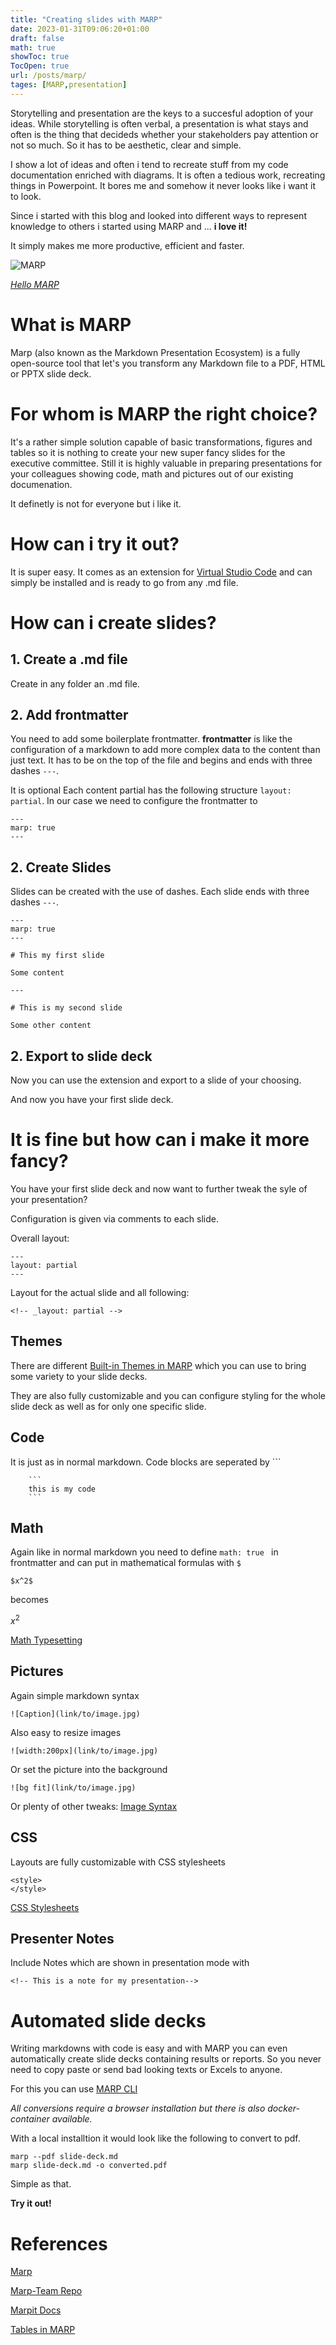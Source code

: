 ```yaml
---
title: "Creating slides with MARP"
date: 2023-01-31T09:06:20+01:00
draft: false
math: true
showToc: true
TocOpen: true
url: /posts/marp/
tages: [MARP,presentation]
---
```


Storytelling and presentation are the keys to a succesful adoption of your ideas.
While storytelling is often verbal, a presentation is what stays and often is the thing that decideds whether your stakeholders pay attention or not so much. So it has to be aesthetic, clear and simple.

I show a lot of ideas and often i tend to recreate stuff from my code documentation enriched with diagrams. It is often a tedious work, recreating things in Powerpoint. It bores me and somehow it never looks like i want it to look.

Since i started with this blog and looked into different ways to represent knowledge to others i started using MARP and ... **i love it!** 

It simply makes me more productive, efficient and faster.

![MARP](/posts/2023_01_31_marp/images/og-image.png)

*[Hello MARP](https://marp.app)*

# What is MARP

Marp (also known as the Markdown Presentation Ecosystem) is a fully open-source tool that let's you transform any Markdown file to a PDF, HTML or PPTX slide deck.

# For whom is MARP the right choice?

It's a rather simple solution capable of basic transformations, figures and tables so it is nothing to create your new super fancy slides for the executive committee. Still it is highly valuable in preparing presentations for your colleagues showing code, math and pictures out of our existing documenation.

It definetly is not for everyone but i like it.

# How can i try it out?

It is super easy. It comes as an extension for [Virtual Studio Code](https://code.visualstudio.com) and can simply be installed and is ready to go from any .md file.

# How can i create slides?
## 1. Create a .md file
Create in any folder an .md file.
## 2. Add frontmatter
You need to add some boilerplate frontmatter.
**frontmatter** is like the configuration of a markdown to add more complex data to the content than just text. It has to be on the top of the file and begins and ends with three dashes ```---```.

It is optional
Each content partial has the following structure ```layout: partial```.
In our case we need to configure the frontmatter to 

```
---
marp: true
---
```
## 2. Create Slides
Slides can be created with the use of dashes.
Each slide ends with three dashes ```---```.
```
---
marp: true
---

# This my first slide

Some content

---

# This is my second slide

Some other content

```

## 2. Export to slide deck

Now you can use the extension and export to a slide of your choosing.

And now you have your first slide deck.

# It is fine but how can i make it more fancy?
You have your first slide deck and now want to further tweak the syle of your presentation?

Configuration is given via comments to each slide.

Overall layout:
```
---
layout: partial
---
```

Layout for the actual slide and all following:
```
<!-- _layout: partial -->
```

## Themes

There are different [Built-in Themes in MARP](https://github.com/marp-team/marp-core/tree/main/themes) which you can use to bring some variety to your slide decks.

They are also fully customizable and you can configure styling for the whole slide deck as well as for only one specific slide.

## Code

It is just as in normal markdown. Code blocks are seperated by ```

```
    ```
    this is my code
    ```
```

## Math

Again like in normal markdown you need to define ```math: true ``` in frontmatter and can put in mathematical formulas with ```$```
```
$x^2$
```
becomes

$x^2$

[Math Typesetting](https://github.com/marp-team/marp-core#math-typesetting)

## Pictures

Again simple markdown syntax

```
![Caption](link/to/image.jpg)
```

Also easy to resize images
```
![width:200px](link/to/image.jpg)
```
Or set the picture into the background
```
![bg fit](link/to/image.jpg)
```
Or plenty of other tweaks: [Image Syntax](https://marpit.marp.app/image-syntax)


## CSS

Layouts are fully customizable with CSS stylesheets
```
<style>
</style>
```
[CSS Stylesheets](https://marpit.marp.app/theme-css)

## Presenter Notes

Include Notes which are shown in presentation mode with
```
<!-- This is a note for my presentation-->
```

# Automated slide decks

Writing markdowns with code is easy and with MARP you can even automatically create slide decks containing results or reports. So you never need to copy paste or send bad looking texts or Excels to anyone.

For this you can use [MARP CLI](https://github.com/marp-team/marp-cli)

*All conversions require a browser installation but there is also docker-container available.*

With a local installtion it would look like the following to convert to pdf.
```
marp --pdf slide-deck.md
marp slide-deck.md -o converted.pdf
```
Simple as that.

**Try it out!**

# References

[Marp](https://github.com/marp-team/marp)

[Marp-Team Repo](https://github.com/marp-team)

[Marpit Docs](https://marpit.marp.app)

[Tables in MARP](https://stackoverflow.com/questions/63847837/insert-tables-in-marp)